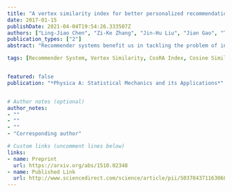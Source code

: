 ```yaml
---
title: "A vertex similarity index for better personalized recommendation"
date: 2017-01-15
publishDate: 2021-04-04T19:54:26.333507Z
authors: ["Ling-Jiao Chen", "Zi-Ke Zhang", "Jin-Hu Liu", "Jian Gao", "Tao Zhou"]
publication_types: ["2"]
abstract: "Recommender systems benefit us in tackling the problem of information overload by predicting our potential choices among diverse niche objects. So far, a variety of personalized recommendation algorithms have been proposed and most of them are based on similarities, such as collaborative filtering and mass diffusion. Here, we propose a novel vertex similarity index named CosRA, which combines advantages of both the cosine index and the resource-allocation (RA) index. By applying the CosRA index to real recommender systems including MovieLens, Netflix and RYM, we show that the CosRA-based method has better performance in accuracy, diversity and novelty than some benchmark methods. Moreover, the CosRA index is free of parameters, which is a significant advantage in real applications. Further experiments show that the introduction of two turnable parameters cannot remarkably improve the overall performance of the CosRA index."

tags: [Recommender System, Vertex Similarity, CosRA Index, Cosine Similarity, Personalized Recommendation]


featured: false
publication: "*Physica A: Statistical Mechanics and its Applications*"


# Author notes (optional)
author_notes:
- ""
- ""
- ""
- "Corresponding author"

# Custom links (uncomment lines below)
links:
- name: Preprint
  url: https://arxiv.org/abs/1510.02348
- name: Published Link
  url: http://www.sciencedirect.com/science/article/pii/S0378437116306823
---
```


